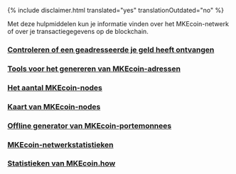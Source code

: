 {% include disclaimer.html translated="yes" translationOutdated="no" %}

Met deze hulpmiddelen kun je informatie vinden over het MKEcoin-netwerk of over je transactiegegevens op de blockchain.

### [Controleren of een geadresseerde je geld heeft ontvangen](http://xmrtests.llcoins.net/checktx.html)

### [Tools voor het genereren van MKEcoin-adressen](https://xmr.llcoins.net/)

### [Het aantal MKEcoin-nodes](http://MKEcoinnodes.i2p.xyz/)

### [Kaart van MKEcoin-nodes](https://MKEcoinhash.com/nodes-distribution.html)

### [Offline generator van MKEcoin-portemonnees](http://MKEcoinaddress.org/)

### [MKEcoin-netwerkstatistieken](http://MKEcoinblocks.info/stats)

### [Statistieken van MKEcoin.how](https://www.MKEcoin.how/)
